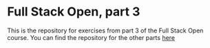 # Full Stack Open, part 3

This is the repository for exercises from part 3 of the Full Stack Open course.
You can find the repository for the other parts [here](https://github.com/sari-bee/fullstackopen)
